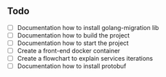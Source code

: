 ## Todo

- [ ] Documentation how to install golang-migration lib
- [ ] Documentation how to build the project
- [ ] Documentation how to start the project
- [ ] Create a front-end docker container
- [ ] Create a flowchart to explain services iterations
- [ ] Documentation how to install protobuf
